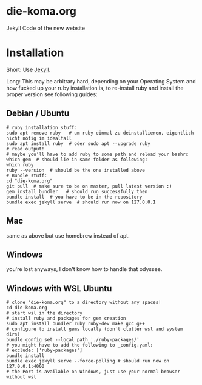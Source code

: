 # die-koma.org
Jekyll Code of the new website


# Installation
Short: Use [Jekyll](https://jekyllrb.com/).

Long: This may be arbitrary hard, depending on your Operating System and how fucked up your ruby installation is, to re-install ruby and install the proper version see following guides:


## Debian / Ubuntu

    # ruby installation stuff:
    sudo apt remove ruby   # um ruby einmal zu deinstallieren, eigentlich nicht nötig im idealfall
    sudo apt install ruby  # oder sudo apt --upgrade ruby
    # read output!
    # maybe you'll have to add ruby to some path and reload your bashrc
    which gem  # should lie in same folder as following:
    which ruby
    ruby --version  # should be the one installed above
    # Bundle stuff:
    cd "die-koma.org"
    git pull  # make sure to be on master, pull latest version :)
    gem install bundler   # should run successfully then
    bundle install  # you have to be in the repository
    bundle exec jekyll serve  # should run now on 127.0.0.1

## Mac
same as above but use homebrew instead of apt.


## Windows
you're lost anyways, I don't know how to handle that odyssee.


## Windows with WSL Ubuntu
    # clone "die-koma.org" to a directory without any spaces!
    cd die-koma.org
    # start wsl in the directory
    # install ruby and packages for gem creation
    sudo apt install bundler ruby ruby-dev make gcc g++
    # configure to install gems locally (don't clutter wsl and system dirs)
    bundle config set --local path './ruby-packages/'
    # you might have to add the following to _config.yaml:
    # exclude: ['ruby-packages']
    bundle install
    bundle exec jekyll serve --force-polling # should run now on 127.0.0.1:4000
    # the Port is available on Windows, just use your normal browser without wsl

